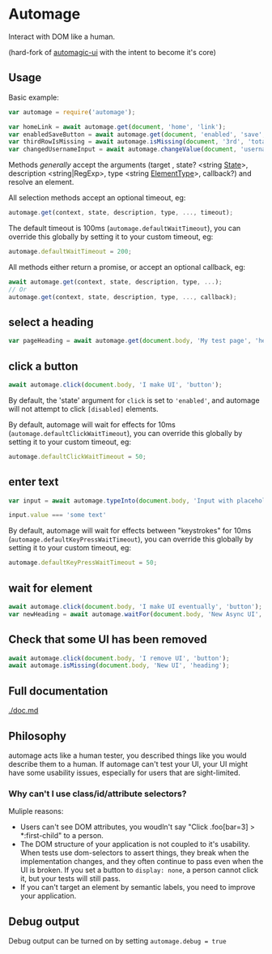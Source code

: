 # Automage

Interact with DOM like a human.

(hard-fork of [automagic-ui](https://github.com/MatthewLarner/automagic-ui) with the intent to become it's core)

## Usage

Basic example:
```javascript
var automage = require('automage');

var homeLink = await automage.get(document, 'home', 'link');
var enabledSaveButton = await automage.get(document, 'enabled', 'save', 'button');
var thirdRowIsMissing = await automage.isMissing(document, '3rd', 'total', 'row');
var changedUsernameInput = await automage.changeValue(document, 'username', 'input', 'MyUsername');
```

Methods *generally* accept the arguments (target <Dom node>, state? <string [State](./states.js)>, description <string|RegExp>, type <string [ElementType](./elementTypes.js)>, callback?) and resolve an element.

All selection methods accept an optional timeout, eg:

```javascript
automage.get(context, state, description, type, ..., timeout);
```

The default timeout is 100ms (`automage.defaultWaitTimeout`), you can override this globally by setting it to your custom timeout, eg:

```javascript
automage.defaultWaitTimeout = 200;
```

All methods either return a promise, or accept an optional callback, eg:

```javascript
await automage.get(context, state, description, type, ...);
// Or
automage.get(context, state, description, type, ..., callback);
```

## select a heading

```javascript
var pageHeading = await automage.get(document.body, 'My test page', 'heading');
```

## click a button

```javascript
await automage.click(document.body, 'I make UI', 'button');
```

By default, the 'state' argument for `click` is set to `'enabled'`, and automage will not attempt to click `[disabled]` elements.

By default, automage will wait for effects for 10ms (`automage.defaultClickWaitTimeout`), you can override this globally by setting it to your custom timeout, eg:

```javascript
automage.defaultClickWaitTimeout = 50;
```

## enter text

```javascript
var input = await automage.typeInto(document.body, 'Input with placeholder', 'field', 'some text');

input.value === 'some text'
```

By default, automage will wait for effects between "keystrokes" for 10ms (`automage.defaultKeyPressWaitTimeout`), you can override this globally by setting it to your custom timeout, eg:

```javascript
automage.defaultKeyPressWaitTimeout = 50;
```

## wait for element

```javascript
await automage.click(document.body, 'I make UI eventually', 'button');
var newHeading = await automage.waitFor(document.body, 'New Async UI', 'heading', 1000);
```

## Check that some UI has been removed

```javascript
await automage.click(document.body, 'I remove UI', 'button');
await automage.isMissing(document.body, 'New UI', 'heading');
```


## Full documentation

[./doc.md](./doc.md)

## Philosophy

automage acts like a human tester, you described things like you would describe them to a human.
If automage can't test your UI, your UI might have some usability issues, especially for users that
are sight-limited.

### Why can't I use class/id/attribute selectors?

Muliple reasons:

 - Users can't see DOM attributes, you woudln't say "Click .foo[bar=3] > *:first-child" to a person.
 - The DOM structure of your application is not coupled to it's usability. When tests use dom-selectors to assert things, they break when the implementation changes, and they often continue to pass even when the UI is broken. If you set a button to `display: none`, a person cannot click it, but your tests will still pass.
 - If you can't target an element by semantic labels, you need to improve your application.

## Debug output

Debug output can be turned on by setting `automage.debug = true`